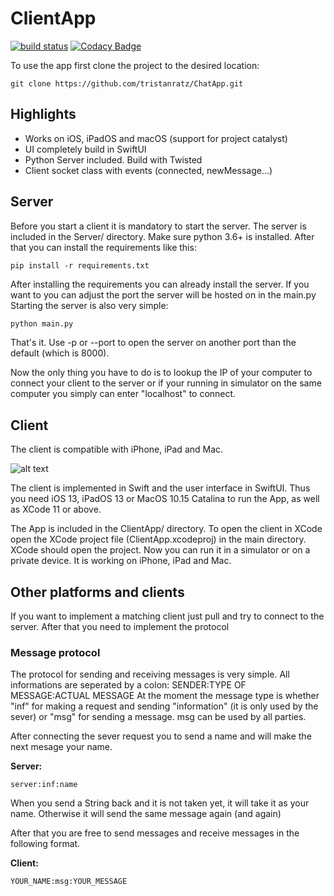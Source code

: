 # ClientApp

[![build status](https://secure.travis-ci.org/tristanratz/ChatApp.png)](http://travis-ci.org/tristanratz/ChatApp)
[![Codacy Badge](https://api.codacy.com/project/badge/Grade/b3e3295af348493f9a3918f424b4d7ee)](https://www.codacy.com/manual/tristanratz/ChatApp?utm_source=github.com&amp;utm_medium=referral&amp;utm_content=tristanratz/ChatApp&amp;utm_campaign=Badge_Grade)

To use the app first clone the project to the desired location:

```
git clone https://github.com/tristanratz/ChatApp.git
```

## Highlights

*   Works on iOS, iPadOS and macOS (support for project catalyst)
*   UI completely build in SwiftUI
*   Python Server included. Build with Twisted
*   Client socket class with events (connected, newMessage...)

## Server

Before you start a client it is mandatory to start the server.
The server is included in the Server/ directory.
Make sure python 3.6+ is installed. After that you can install the requirements like this:

```
pip install -r requirements.txt
```

After installing the requirements you can already install the server. If you want to you can adjust the port the server will be hosted on in the main.py
Starting the server is also very simple:

```python
python main.py
```

That's it. Use -p or --port to open the server on another port than the default (which is 8000). 

Now the only thing you have to do is to lookup the IP of your computer to connect your client to the server or  if your running in simulator on the same computer you simply can enter "localhost" to connect.

## Client

The client is compatible with iPhone, iPad and Mac.

![alt text](https://raw.githubusercontent.com/tristanratz/ChatApp/master/Overview.jpg)

The client is implemented in Swift and the user interface in SwiftUI. Thus you need iOS 13, iPadOS 13 or MacOS 10.15 Catalina to run the App, as well as XCode 11 or above.

The App is included in the ClientApp/ directory. To open the client in XCode open the XCode project file (ClientApp.xcodeproj) in the main directory. XCode should open the project. Now you can run it in a simulator or on a private device. It is working on iPhone, iPad and Mac.

## Other platforms and clients

If you want to implement a matching client just pull and try to connect to the server. After that you need to implement the protocol

### Message protocol
The protocol for sending and receiving messages is very simple. All informations are seperated by a colon: SENDER:TYPE OF MESSAGE:ACTUAL MESSAGE
At the moment the message type is whether "inf" for making a request and sending "information" (it is only used by the sever) or "msg" for sending a message. msg can be used by all parties.

After connecting the sever request you to send a name and will make the next mesage your name.

__Server:__
```
server:inf:name
```
When you send a String back and it is not taken yet, it will take it as your name. Otherwise it will send the same message again (and again)

After that you are free to send messages and receive messages in the following format.

__Client:__
```
YOUR_NAME:msg:YOUR_MESSAGE
```
